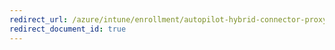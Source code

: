 ```yaml
---
redirect_url: /azure/intune/enrollment/autopilot-hybrid-connector-proxy
redirect_document_id: true
---
```

